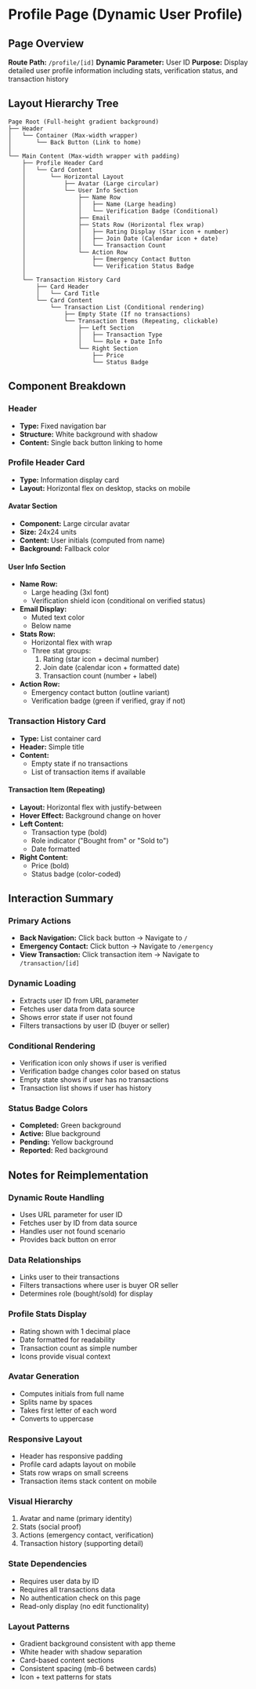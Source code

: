 # Profile Page (Dynamic User Profile)

## Page Overview

**Route Path:** `/profile/[id]`
**Dynamic Parameter:** User ID
**Purpose:** Display detailed user profile information including stats, verification status, and transaction history

## Layout Hierarchy Tree

```
Page Root (Full-height gradient background)
├── Header
│   └── Container (Max-width wrapper)
│       └── Back Button (Link to home)
│
└── Main Content (Max-width wrapper with padding)
    ├── Profile Header Card
    │   └── Card Content
    │       └── Horizontal Layout
    │           ├── Avatar (Large circular)
    │           └── User Info Section
    │               ├── Name Row
    │               │   ├── Name (Large heading)
    │               │   └── Verification Badge (Conditional)
    │               ├── Email
    │               ├── Stats Row (Horizontal flex wrap)
    │               │   ├── Rating Display (Star icon + number)
    │               │   ├── Join Date (Calendar icon + date)
    │               │   └── Transaction Count
    │               └── Action Row
    │                   ├── Emergency Contact Button
    │                   └── Verification Status Badge
    │
    └── Transaction History Card
        ├── Card Header
        │   └── Card Title
        └── Card Content
            └── Transaction List (Conditional rendering)
                ├── Empty State (If no transactions)
                └── Transaction Items (Repeating, clickable)
                    ├── Left Section
                    │   ├── Transaction Type
                    │   └── Role + Date Info
                    └── Right Section
                        ├── Price
                        └── Status Badge
```

## Component Breakdown

### Header

- **Type:** Fixed navigation bar
- **Structure:** White background with shadow
- **Content:** Single back button linking to home

### Profile Header Card

- **Type:** Information display card
- **Layout:** Horizontal flex on desktop, stacks on mobile

#### Avatar Section

- **Component:** Large circular avatar
- **Size:** 24x24 units
- **Content:** User initials (computed from name)
- **Background:** Fallback color

#### User Info Section

- **Name Row:**
  - Large heading (3xl font)
  - Verification shield icon (conditional on verified status)
- **Email Display:**
  - Muted text color
  - Below name
- **Stats Row:**
  - Horizontal flex with wrap
  - Three stat groups:
    1. Rating (star icon + decimal number)
    2. Join date (calendar icon + formatted date)
    3. Transaction count (number + label)
- **Action Row:**
  - Emergency contact button (outline variant)
  - Verification badge (green if verified, gray if not)

### Transaction History Card

- **Type:** List container card
- **Header:** Simple title
- **Content:**
  - Empty state if no transactions
  - List of transaction items if available

#### Transaction Item (Repeating)

- **Layout:** Horizontal flex with justify-between
- **Hover Effect:** Background change on hover
- **Left Content:**
  - Transaction type (bold)
  - Role indicator ("Bought from" or "Sold to")
  - Date formatted
- **Right Content:**
  - Price (bold)
  - Status badge (color-coded)

## Interaction Summary

### Primary Actions

- **Back Navigation:** Click back button → Navigate to `/`
- **Emergency Contact:** Click button → Navigate to `/emergency`
- **View Transaction:** Click transaction item → Navigate to `/transaction/[id]`

### Dynamic Loading

- Extracts user ID from URL parameter
- Fetches user data from data source
- Shows error state if user not found
- Filters transactions by user ID (buyer or seller)

### Conditional Rendering

- Verification icon only shows if user is verified
- Verification badge changes color based on status
- Empty state shows if user has no transactions
- Transaction list shows if user has history

### Status Badge Colors

- **Completed:** Green background
- **Active:** Blue background
- **Pending:** Yellow background
- **Reported:** Red background

## Notes for Reimplementation

### Dynamic Route Handling

- Uses URL parameter for user ID
- Fetches user by ID from data source
- Handles user not found scenario
- Provides back button on error

### Data Relationships

- Links user to their transactions
- Filters transactions where user is buyer OR seller
- Determines role (bought/sold) for display

### Profile Stats Display

- Rating shown with 1 decimal place
- Date formatted for readability
- Transaction count as simple number
- Icons provide visual context

### Avatar Generation

- Computes initials from full name
- Splits name by spaces
- Takes first letter of each word
- Converts to uppercase

### Responsive Layout

- Header has responsive padding
- Profile card adapts layout on mobile
- Stats row wraps on small screens
- Transaction items stack content on mobile

### Visual Hierarchy

1. Avatar and name (primary identity)
2. Stats (social proof)
3. Actions (emergency contact, verification)
4. Transaction history (supporting detail)

### State Dependencies

- Requires user data by ID
- Requires all transactions data
- No authentication check on this page
- Read-only display (no edit functionality)

### Layout Patterns

- Gradient background consistent with app theme
- White header with shadow separation
- Card-based content sections
- Consistent spacing (mb-6 between cards)
- Icon + text patterns for stats
